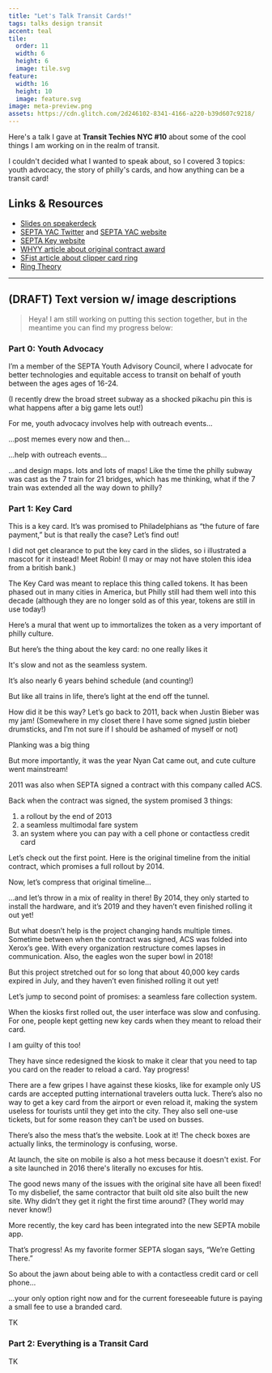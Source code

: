 ```yaml
---
title: "Let's Talk Transit Cards!"
tags: talks design transit
accent: teal
tile:
  order: 11
  width: 6
  height: 6
  image: tile.svg
feature:
  width: 16
  height: 10
  image: feature.svg
image: meta-preview.png
assets: https://cdn.glitch.com/2d246102-8341-4166-a220-b39d607c9218/
---
```


Here's a talk I gave at **Transit Techies NYC #10** about some of the cool things I am working on in the realm of transit.

I couldn't decided what I wanted to speak about, so I covered 3 topics: youth advocacy, the story of philly's cards, and how anything can be a transit card!

<script async class="speakerdeck-embed" data-id="731f1eaf7eb249029e4ddcb9d553f1cc" data-ratio="1.77777777777778" src="//speakerdeck.com/assets/embed.js"></script>

## Links & Resources

- [Slides on speakerdeck](https://speakerdeck.com/pixely/lets-talk-transit-cards)
- [SEPTA YAC Twitter](https://twitter.com/septayac) and [SEPTA YAC website](https://septayac.com)
- [SEPTA Key website](https://septakey.org/)
- [WHYY article about original contract award](https://whyy.org/articles/septa-awards-1295-million-contract-build-new-fare-system/)
- [SFist article about clipper card ring](https://sfist.com/2019/03/28/local-genius-turned-her-clipper-card-into-a-piece-of-jewelry/)
- [Ring Theory](http://www.ringtheory.com)

---

## (DRAFT) Text version w/ image descriptions

> Heya! I am still working on putting this section together, but in the meantime you can find my progress below:

### Part 0: Youth Advocacy

I’m a member of the SEPTA Youth Advisory Council, where I advocate for better technologies and equitable access to transit on behalf of youth between the ages ages of 16-24.

(I recently drew the broad street subway as a shocked pikachu pin this is what happens after a big game lets out!)

For me, youth advocacy involves help with outreach events...

…post memes every now and then…

…help with outreach events…

…and design maps. lots and lots of maps! Like the time the philly subway was cast as the 7 train for 21 bridges, which has me thinking, what if the 7 train was extended all the way down to philly?

### Part 1: Key Card

This is a key card. It’s was promised to Philadelphians as “the future of fare payment,” but is that really the case? Let’s find out!

I did not get clearance to put the key card in the slides, so i illustrated a mascot for it instead! Meet Robin! (I may or may not have stolen this idea from a british bank.)

The Key Card was meant to replace this thing called tokens. It has been phased out in many cities in America, but Philly still had them well into this decade (although they are no longer sold as of this year, tokens are still in use today!)

Here’s a mural that went up to immortalizes the token as a very important of philly culture.

But here’s the thing about the key card: no one really likes it

It's slow and not as the seamless system.

It’s also nearly 6 years behind schedule (and counting!)

But like all trains in life, there’s light at the end off the tunnel.

How did it be this way? Let’s go back to 2011, back when Justin Bieber was my jam! (Somewhere in my closet there I have some signed justin bieber drumsticks, and I’m not sure if I should be ashamed of myself or not)

Planking was a big thing

But more importantly, it was the year Nyan Cat came out, and cute culture went mainstream!

2011 was also when SEPTA signed a contract with this company called ACS.

Back when the contract was signed, the system promised 3 things:

1. a rollout by the end of 2013
2. a seamless multimodal fare system
3. an system where you can pay with a cell phone or contactless credit card

Let’s check out the first point. Here is the original timeline from the initial contract, which promises a full rollout by 2014.

Now, let’s compress that original timeline…

…and let’s throw in a mix of reality in there! By 2014, they only started to install the hardware, and it’s 2019 and they haven’t even finished rolling it out yet!

But what doesn’t help is the project changing hands multiple times. Sometime between when the contract was signed, ACS was folded into Xerox’s gee. With every organization restructure comes lapses in communication. Also, the eagles won the super bowl in 2018!

But this project stretched out for so long that about 40,000 key cards expired in July, and they haven’t even finished rolling it out yet!

Let’s jump to second point of promises: a seamless fare collection system.

When the kiosks first rolled out, the user interface was slow and confusing. For one, people kept getting new key cards when they meant to reload their card.

I am guilty of this too!

They have since redesigned the kiosk to make it clear that you need to tap you card on the reader to reload a card. Yay progress!

There are a few gripes I have against these kiosks, like for example only US cards are accepted putting international travelers outta luck. There’s also no way to get a key card from the airport or even reload it, making the system useless for tourists until they get into the city. They also sell one-use tickets, but for some reason they can’t be used on busses.

There’s also the mess that’s the website. Look at it! The check boxes are actually links, the terminology is confusing, worse.

At launch, the site on mobile is also a hot mess because it doesn't exist. For a site launched in 2016 there's literally no excuses for htis.

The good news many of the issues with the original site have all been fixed! To my disbelief, the same contractor that built old site also built the new site. Why didn’t they get it right the first time around? (They world may never know!)

More recently, the key card has been integrated into the new SEPTA mobile app.

That’s progress! As my favorite former SEPTA slogan says, “We’re Getting There.”

So about the jawn about being able to with a contactless credit card or cell phone…

…your only option right now and for the current foreseeable future is paying a small fee to use a branded card.

TK

### Part 2: Everything is a Transit Card

TK